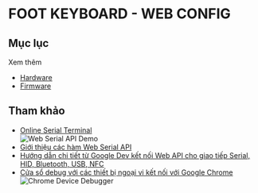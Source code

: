 # FOOT KEYBOARD - WEB CONFIG

## Mục lục
 
Xem thêm
- [Hardware](../hardware/README.md)
- [Firmware](../firmware/README.md)

## Tham khảo

- [Online Serial Terminal](https://sparkfunx.github.io/WebTerminalDemo/)\
  ![Web Serial API Demo](https://github.com/user-attachments/assets/98c600a1-9f3a-45c2-95a4-662b1c0aa95a)
- [Giới thiệu các hàm Web Serial API](https://wicg.github.io/serial/)
- [Hướng dẫn chi tiết từ Google Dev kết nối Web API cho giao tiếp Serial, HID, Bluetooth, USB, NFC ](https://developer.chrome.com/docs/capabilities/serial?hl=vi)
- [Cửa sổ debug với các thiết bị ngoại vi kết nối với Google Chrome](about://device-log)\
  ![Chrome Device Debugger](https://developer.chrome.com/static/docs/capabilities/serial/image/screenshot-the-internal-d465b2f3272a8_856.jpg)

